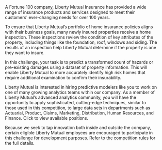 A Fortune 100 company, Liberty Mutual Insurance has provided a wide range of insurance products and services designed to meet their customers' ever-changing needs for over 100 years.

To ensure that Liberty Mutual’s portfolio of home insurance policies aligns with their business goals, many newly insured properties receive a home inspection. These inspections review the condition of key attributes of the property, including things like the foundation, roof, windows and siding. The results of an inspection help Liberty Mutual determine if the property is one they want to insure.

In this challenge, your task is to predict a transformed count of hazards or pre-existing damages using a dataset of property information. This will enable Liberty Mutual to more accurately identify high risk homes that require additional examination to confirm their insurability.



Liberty Mutual is interested in hiring predictive modelers like you to work on one of many growing analytics teams within our company. As a member of Liberty Mutual’s advanced analytics community, you will have the opportunity to apply sophisticated, cutting-edge techniques, similar to those used in this competition, to large data sets in departments such as Actuarial, Product, Claims, Marketing, Distribution, Human Resources, and Finance. Click to view available positions.

Because we seek to tap innovation both inside and outside the company, certain eligible Liberty Mutual employees are encouraged to participate in this challenge for development purposes. Refer to the competition rules for the full details.
